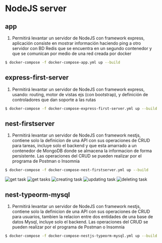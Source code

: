 # NodeJS server
## app
1. Permitirá levantar un servidor de NodeJS con framework express, aplicación consiste en mostrar información haciendo ping a otro servidor con BD Redis que se encuentra en un segundo contenedor y que se comunican por medio de una red creada por docker
```bash
$ docker-compose -f docker-compose-app.yml up --build 
```
## express-first-server
1. Permitirá levantar un servidor de NodeJS con framework express, usando: routing, motor de vistas ejs (con bootstrap), y definición de controladores que dan soporte a las rutas
```bash
$ docker-compose -f docker-compose-express-first-server.yml up --build 
```
## nest-firstserver
1. Permitirá levantar un servidor de NodeJS con framework nestjs, contiene solo la definicion de una API con sus operaciones de CRUD para tareas, incluye solo el backend y que esta amarrado a un contenedor de MongoDB donde se almacena la informacion de forma persistente. Las operaciones del CRUD se pueden realizar por el programa de Postman o Insomnia
```bash
$ docker-compose -f docker-compose-nest-firstserver.yml up --build 
```
![get task](https://i.imgur.com/suDeO2p.png "Obteniendo tarea")
![get tasks](https://i.imgur.com/EWiZ2Lm.png "Obteniendo tareas")
![creating task](https://i.imgur.com/XlyumAs.png "Creando tarea")
![updating task](https://i.imgur.com/TugbALx.png "Actualizando tarea")
![deleting task](https://i.imgur.com/b8ABr2m.png "Eliminando tarea")

## nest-typeorm-mysql
1. Permitirá levantar un servidor de NodeJS con framework nestjs, contiene solo la definicion de una API con sus operaciones de CRUD para usuarios, tambien la relacion entre dos entidades de una base de datos Mysql, incluye solo el backend. Las operaciones del CRUD se pueden realizar por el programa de Postman o Insomnia
```bash
$ docker-compose -f docker-compose-nestjs-typeorm-mysql.yml up --build 
```